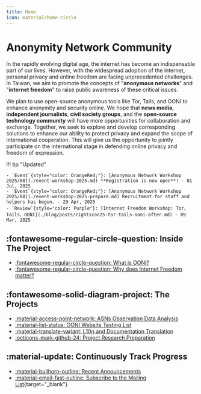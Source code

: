 ```yaml
---
title: Home
icon: material/home-circle
---
```


# Anonymity Network Community

In the rapidly evolving digital age, the internet has become an indispensable part of our lives. However, with the widespread adoption of the internet, personal privacy and online freedom are facing unprecedented challenges. In Taiwan, we aim to promote the concepts of "**anonymous networks**" and "**internet freedom**" to raise public awareness of these critical issues.

We plan to use open-source anonymous tools like Tor, Tails, and OONI to enhance anonymity and security online. We hope that **news media**, **independent journalists**, **civil society groups**, and the **open-source technology community** will have more opportunities for collaboration and exchange. Together, we seek to explore and develop corresponding solutions to enhance our ability to protect privacy and expand the scope of international cooperation. This will give us the opportunity to jointly participate on the international stage in defending online privacy and freedom of expression.

!!! tip "Updated"

    - `Event`{style="color: OrangeRed;"}: [Anonymous Network Workshop 2025/08](./event-workshop-2025.md) **Registration is now open**! - 01 Jul, 2025
    - `Event`{style="color: OrangeRed;"}: [Anonymous Network Workshop 2025/08](./event-workshop-2025-prepare.md) Recruitment for staff and helpers has begun. - 29 Apr, 2025
    - `Review`{style="color: Purple"}: [Internet Freedom Workshop: Tor、Tails、OONI](./blog/posts/rightscon25-tor-tails-ooni-after.md) - 09 Mar, 2025

## :fontawesome-regular-circle-question: Inside The Project

<div class="grid cards" markdown>

- [:fontawesome-regular-circle-question: What is OONI?](./what-is-ooni.md)
- [:fontawesome-regular-circle-question: Why does Internet Freedom matter?](./internet-freedom-matter.md)

</div>

## :fontawesome-solid-diagram-project: The Projects

<div class="grid cards" markdown>

- [:material-access-point-network: ASNs Observation Data Analysis](./ooni-asns-coverage.md)
- [:material-list-status: OONI Website Testing List](./ooni-weblists.md)
- [:material-translate-variant: L10n and Documentation Translation](./ooni-i18n.md)
- [:octicons-mark-github-24: Project Research Preparation](./setup-repo.md)

</div>

## :material-update: Continuously Track Progress

<div class="grid cards" markdown>

- [:material-bullhorn-outline: Recent Announcements](./blog/index.md)
- [:material-email-fast-outline: Subscribe to the Mailing List](./contact.md){target="_blank"}

</div>
